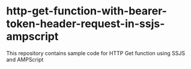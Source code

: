 # http-get-function-with-bearer-token-header-request-in-ssjs-ampscript
This repository contains sample code for HTTP Get function using SSJS and AMPScript
